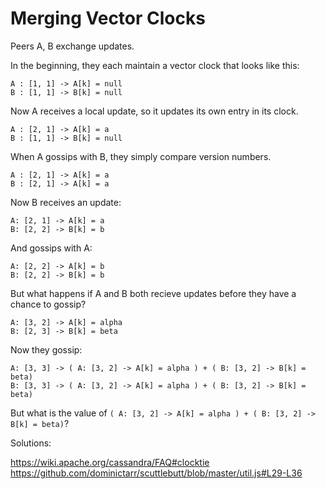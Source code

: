 # Merging Vector Clocks #

Peers A, B exchange updates.

In the beginning, they each maintain a vector clock that looks like this:

```
A : [1, 1] -> A[k] = null
B : [1, 1] -> B[k] = null
```

Now A receives a local update, so it updates its own entry in its clock.

```
A : [2, 1] -> A[k] = a
B : [1, 1] -> B[k] = null
```

When A gossips with B, they simply compare version numbers.

```
A : [2, 1] -> A[k] = a
B : [2, 1] -> A[k] = a
```

Now B receives an update:

```
A: [2, 1] -> A[k] = a
B: [2, 2] -> B[k] = b
```

And gossips with A:

```
A: [2, 2] -> A[k] = b
B: [2, 2] -> B[k] = b
```

But what happens if A and B both recieve updates before they have a chance to
gossip?

```
A: [3, 2] -> A[k] = alpha
B: [2, 3] -> B[k] = beta
```

Now they gossip:

```
A: [3, 3] -> ( A: [3, 2] -> A[k] = alpha ) + ( B: [3, 2] -> B[k] = beta)
B: [3, 3] -> ( A: [3, 2] -> A[k] = alpha ) + ( B: [3, 2] -> B[k] = beta)
```

But what is the value of 
`( A: [3, 2] -> A[k] = alpha ) + ( B: [3, 2] -> B[k] = beta)`?

Solutions:

https://wiki.apache.org/cassandra/FAQ#clocktie
https://github.com/dominictarr/scuttlebutt/blob/master/util.js#L29-L36

